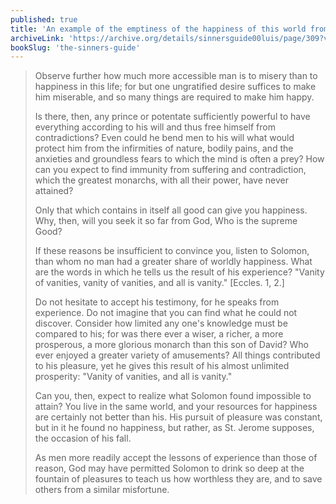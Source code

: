 ```yaml
---
published: true
title: 'An example of the emptiness of the happiness of this world from King Solomon'
archiveLink: 'https://archive.org/details/sinnersguide00luis/page/309?view=theater'
bookSlug: 'the-sinners-guide'
---
```


> Observe further how much more accessible man is to misery than to happiness in this life; for but one ungratified desire suffices to make him miserable, and so many things are required to make him happy.
>
> Is there, then, any prince or potentate sufficiently powerful to have everything according to his will and thus free himself from contradictions? Even could he bend men to his will what would protect him from the infirmities of nature, bodily pains, and the anxieties and groundless fears to which the mind is often a prey? How can you expect to find immunity from suffering and contradiction, which the greatest monarchs, with all their power, have never attained?
>
> Only that which contains in itself all good can give you happiness. Why, then, will you seek it so far from God, Who is the supreme Good?
>
> If these reasons be insufficient to convince you, listen to Solomon, than whom no man had a greater share of worldly happiness. What are the words in which he tells us the result of his experience? "Vanity of vanities, vanity of vanities, and all is vanity." [Eccles. 1, 2.]
>
> Do not hesitate to accept his testimony, for he speaks from experience. Do not imagine that you can find what he could not discover. Consider how limited any one's knowledge must be compared to his; for was there ever a wiser, a richer, a more prosperous, a more glorious monarch than this son of David? Who ever enjoyed a greater variety of amusements? All things contributed to his pleasure, yet he gives this result of his almost unlimited prosperity: "Vanity of vanities, and all is vanity."
>
> Can you, then, expect to realize what Solomon found impossible to attain? You live in the same world, and your resources for happiness are certainly not better than his. His pursuit of pleasure was constant, but in it he found no happiness, but rather, as St. Jerome supposes, the occasion of his fall.
>
> As men more readily accept the lessons of experience than those of reason, God may have permitted Solomon to drink so deep at the fountain of pleasures to teach us how worthless they are, and to save others from a similar misfortune.